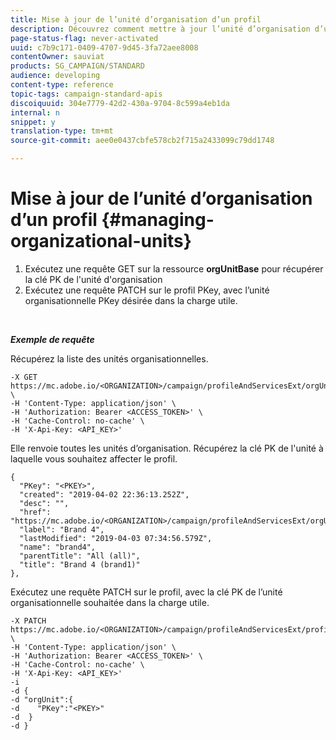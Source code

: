 ```yaml
---
title: Mise à jour de l’unité d’organisation d’un profil
description: Découvrez comment mettre à jour l’unité d’organisation d’un profil avec les API.
page-status-flag: never-activated
uuid: c7b9c171-0409-4707-9d45-3fa72aee8008
contentOwner: sauviat
products: SG_CAMPAIGN/STANDARD
audience: developing
content-type: reference
topic-tags: campaign-standard-apis
discoiquuid: 304e7779-42d2-430a-9704-8c599a4eb1da
internal: n
snippet: y
translation-type: tm+mt
source-git-commit: aee0e0437cbfe578cb2f715a2433099c79dd1748

---
```



# Mise à jour de l’unité d’organisation d’un profil {#managing-organizational-units}

1. Exécutez une requête GET sur la ressource **orgUnitBase** pour récupérer la clé PK de l'unité d'organisation
1. Exécutez une requête PATCH sur le profil PKey, avec l’unité organisationnelle PKey désirée dans la charge utile.

<br/>

***Exemple de requête***

Récupérez la liste des unités organisationnelles.

```
-X GET https://mc.adobe.io/<ORGANIZATION>/campaign/profileAndServicesExt/orgUnitBase/ \
-H 'Content-Type: application/json' \
-H 'Authorization: Bearer <ACCESS_TOKEN>' \
-H 'Cache-Control: no-cache' \
-H 'X-Api-Key: <API_KEY>'
```

Elle renvoie toutes les unités d’organisation. Récupérez la clé PK de l'unité à laquelle vous souhaitez affecter le profil.

```
{
  "PKey": "<PKEY>",
  "created": "2019-04-02 22:36:13.252Z",
  "desc": "",
  "href": "https://mc.adobe.io/<ORGANIZATION>/campaign/profileAndServicesExt/orgUnitBase/<PKEY>",
  "label": "Brand 4",
  "lastModified": "2019-04-03 07:34:56.579Z",
  "name": "brand4",
  "parentTitle": "All (all)",
  "title": "Brand 4 (brand1)"
},
```

Exécutez une requête PATCH sur le profil, avec la clé PK de l’unité organisationnelle souhaitée dans la charge utile.

```
-X PATCH https://mc.adobe.io/<ORGANIZATION>/campaign/profileAndServicesExt/profile/<PKEY> \
-H 'Content-Type: application/json' \
-H 'Authorization: Bearer <ACCESS_TOKEN>' \
-H 'Cache-Control: no-cache' \
-H 'X-Api-Key: <API_KEY>'
-i
-d {
-d "orgUnit":{
-d    "PKey":"<PKEY>"
-d  }
-d }
```

<!-- + réponse -->
